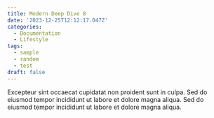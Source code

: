 ```yaml
---
title: Modern Deep Dive 8
date: '2023-12-25T12:12:17.047Z'
categories:
  - Documentation
  - Lifestyle
tags:
  - sample
  - random
  - test
draft: false
---
```


Excepteur sint occaecat cupidatat non proident sunt in culpa.
Sed do eiusmod tempor incididunt ut labore et dolore magna aliqua.
Sed do eiusmod tempor incididunt ut labore et dolore magna aliqua.